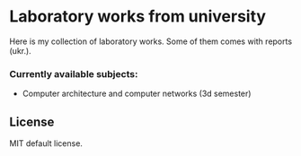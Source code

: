 # Laboratory works from university

Here is my collection of laboratory works. Some of them comes with reports (ukr.). 

### Currently available subjects:
* Computer architecture and computer networks (3d semester)


## License

MIT default license.
